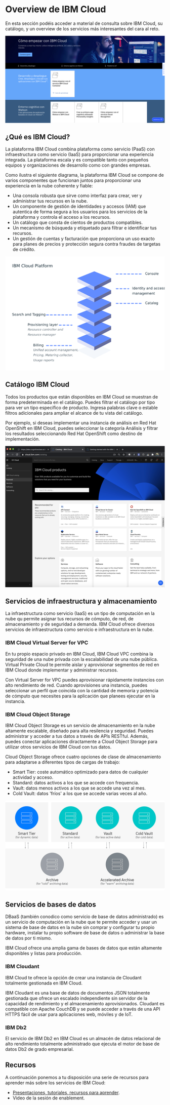 # Overview de IBM Cloud

En esta sección podéis acceder a material de consulta sobre IBM Cloud, su catálogo, y un overview de los servicios más interesantes del cara al reto. 

![IBM Cloud](../images/ibmcloud-start.png)

## ¿Qué es IBM Cloud?

La plataforma IBM Cloud combina plataforma como servicio (PaaS) con infraestructura como servicio (IaaS) para proporcionar una experiencia integrada. La plataforma escala y es compatible tanto con pequeños equipos y organizaciones de desarrollo como con grandes empresas. 

Como ilustra el siguiente diagrama, la plataforma IBM Cloud se compone de varios componentes que funcionan juntos para proporcionar una experiencia en la nube coherente y fiable:

* Una consola robusta que sirve como interfaz para crear, ver y administrar tus recursos en la nube.
* Un componente de gestión de identidades y accesos (IAM) que autentica de forma segura a los usuarios para los servicios de la plataforma y controla el acceso a los recursos.
* Un catálogo que consta de cientos de productos compatibles.
* Un mecanismo de búsqueda y etiquetado para filtrar e identificar tus recursos.
* Un gestión de cuentas y facturación que proporciona un uso exacto para planes de precios y protección segura contra fraudes de targetas de crédito.

![IBM Cloud Stack](../images/ibmcloud-stack.png)


## Catálogo IBM Cloud

Todos los productos que están disponibles en IBM Cloud se muestran de forma predeterminada en el catálogo. Puedes filtrar el catálogo por tipo para ver un tipo específico de producto. Ingresa palabras clave o estable filtros adicionales para ampliar el alcance de tu vista del catálogo.

Por ejemplo, si deseas implementar una instancia de análisis en Red Hat OpenShift en IBM Cloud, puedes seleccionar la categoría Análisis y filtrar los resultados seleccionando Red Hat OpenShift como destino de implementación.

![IBM Cloud Catalog](../images/ibmcloud-catalog.png)


## Servicios de infraestructura y almacenamiento

La infraestructura como servicio (IaaS) es un tipo de computación en la nube qu permite asignar tus recursos de cómputo, de red, de almacenamiento y de seguridad a demanda. IBM Cloud ofrece diversos servicios de infraestructura como servicio e infraestructura en la nube.

### IBM Cloud Virtual Server for VPC

En tu propio espacio privado en IBM Cloud, IBM Cloud VPC combina la seguridad de una nube privada con la escalabilidad de una nube pública. Virtual Private Cloud te permite aislar y aprovisionar segmentos de red en IBM Cloud donde implementar y administrar recursos.

Con Virtual Server for VPC puedes aprovisionar rápidamente instancios con alto rendimiento de red. Cuando aprovisiones una instancia, puedes seleccionar un perfil que coincida con la cantidad de memoria y potencia de cómputo que necesites para la aplicación que planees ejecutar en la instancia.

### IBM Cloud Object Storage

IBM Cloud Object Storage es un servicio de almacenamiento en la nube altamente escalable, diseñado para alta resilencia y seguridad. Puedes administrar y acceder a tus datos a través de APIs RESTful. Además, puedes conectar aplicaciones diractamente a Cloud Object Storage para utilizar otros servicios de IBM Cloud con tus datos.

Cloud Object Storage ofrece cuatro opciones de clase de almacenamiento para adaptarse a diferentes tipos de cargas de trabajo:

* Smart Tier: coste automático optimizado para datos de cualquier actividad y acceso.
* Standard: datos activos a los que se accede con frequencia.  
* Vault: datos menos activos a los que se accede una vez al mes.
* Cold Vault: datos 'fríos' a los que se accede varias veces al año.

![IBM Cloud Storage](../images/ibmcloud-storage.png)


## Servicios de bases de datos

DBaaS (también conodico como servicio de base de datos administrado) es un servicio de computación en la nube que te permite acceder y usar un sistema de base de datos en la nube sin comprar y configurar tu propio hardware, instalar tu propio software de base de datos o administrar la base de datos por ti mismo.

IBM Cloud ofrece una amplia gama de bases de datos que están altamente disponibles y listas para producción.

### IBM Cloudant

IBM Cloud te ofrece la opción de crear una instancia de Cloudant totalmente gestionada en IBM Cloud.

IBM Cloudant es una base de datos de documentos JSON totalmente gestionada que ofrece un escalado independiente sin servidor de la capacidad de rendimiento y el almacenamiento aprovisionados. Cloudant es compatible con Apache CouchDB y se puede acceder a través de una API HTTPS fácil de usar para aplicaciones web, móviles y de IoT.

### IBM Db2

El servicio de IBM Db2 en IBM Cloud es un almacén de datos relacional de alto rendimiento totalmente administrado que ejecuta el motor de base de datos Db2 de grado empresarial.

<!---
TODO: ## Servicios para el desarrollador
--->

## Recursos

A continuación ponemos a tu disposición una serie de recursos para aprender más sobre los servicios de IBM Cloud:

* [Presentaciones, tutoriales, recursos para aprender](https://ibm.box.com/s/nagrn4mwkj0jzsxhcti0y8x7cs2xx0i2).
* Video de la sesión de enablement.

